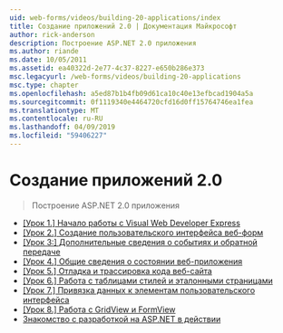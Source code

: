 ```yaml
---
uid: web-forms/videos/building-20-applications/index
title: Создание приложений 2.0 | Документация Майкрософт
author: rick-anderson
description: Построение ASP.NET 2.0 приложения
ms.author: riande
ms.date: 10/05/2011
ms.assetid: ea40322d-2e77-4c37-8227-e650b286e373
msc.legacyurl: /web-forms/videos/building-20-applications
msc.type: chapter
ms.openlocfilehash: a5ed87b1b4fb09d61ca10c40e13efbcad1904a5a
ms.sourcegitcommit: 0f1119340e4464720cfd16d0ff15764746ea1fea
ms.translationtype: MT
ms.contentlocale: ru-RU
ms.lasthandoff: 04/09/2019
ms.locfileid: "59406227"
---
```

# <a name="building-20-applications"></a>Создание приложений 2.0

> Построение ASP.NET 2.0 приложения


- [[Урок 1.] Начало работы с Visual Web Developer Express](lesson-1-getting-started-with-visual-web-developer-express.md)
- [[Урок 2.] Создание пользовательского интерфейса веб-форм](lesson-2-creating-a-web-forms-user-interface.md)
- [[Урок 3:] Дополнительные сведения о событиях и обратной передаче](lesson-3-understanding-more-about-events-and-postback.md)
- [[Урок 4.] Общие сведения о состоянии веб-приложения](lesson-4-understanding-web-application-state.md)
- [[Урок 5.] Отладка и трассировка кода веб-сайта](lesson-5-debugging-and-tracing-your-website.md)
- [[Урок 6.] Работа с таблицами стилей и эталонными страницами](lesson-6-working-with-stylesheets-and-master-pages.md)
- [[Урок 7.] Привязка данных к элементам пользовательского интерфейса](lesson-7-databinding-to-user-interface-controls.md)
- [[Урок 8.] Работа с GridView и FormView](lesson-8-working-with-the-gridview-and-formview.md)
- [Знакомство с разработкой на ASP.NET в действии](watch-aspnet-development-in-action.md)
